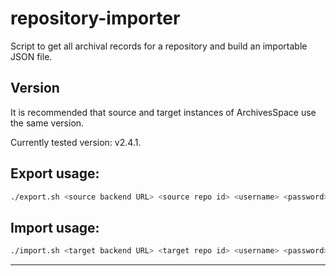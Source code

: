 # repository-importer

Script to get all archival records for a repository and build an importable JSON file.

## Version

It is recommended that source and target instances of ArchivesSpace use the same version.

Currently tested version: v2.4.1.

## Export usage:

```bash
./export.sh <source backend URL> <source repo id> <username> <password>
```

## Import usage:

```bash
./import.sh <target backend URL> <target repo id> <username> <password> <file to import>
```

---
